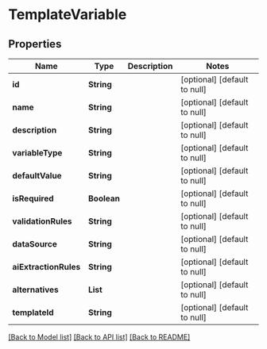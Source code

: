 # TemplateVariable
## Properties

| Name | Type | Description | Notes |
|------------ | ------------- | ------------- | -------------|
| **id** | **String** |  | [optional] [default to null] |
| **name** | **String** |  | [optional] [default to null] |
| **description** | **String** |  | [optional] [default to null] |
| **variableType** | **String** |  | [optional] [default to null] |
| **defaultValue** | **String** |  | [optional] [default to null] |
| **isRequired** | **Boolean** |  | [optional] [default to null] |
| **validationRules** | **String** |  | [optional] [default to null] |
| **dataSource** | **String** |  | [optional] [default to null] |
| **aiExtractionRules** | **String** |  | [optional] [default to null] |
| **alternatives** | **List** |  | [optional] [default to null] |
| **templateId** | **String** |  | [optional] [default to null] |

[[Back to Model list]](../README.md#documentation-for-models) [[Back to API list]](../README.md#documentation-for-api-endpoints) [[Back to README]](../README.md)

